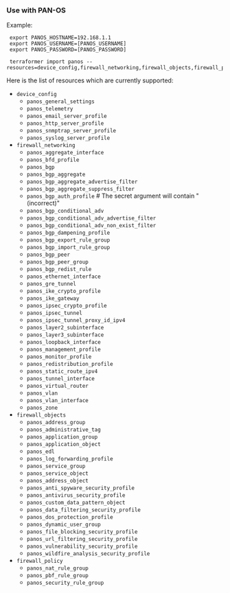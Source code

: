 ### Use with PAN-OS

Example:

```
 export PANOS_HOSTNAME=192.168.1.1
 export PANOS_USERNAME=[PANOS_USERNAME]
 export PANOS_PASSWORD=[PANOS_PASSWORD]

 terraformer import panos --resources=device_config,firewall_networking,firewall_objects,firewall_policy
```
Here is the list of resources which are currently supported:

*   `device_config`
    * `panos_general_settings`
    * `panos_telemetry` 
    * `panos_email_server_profile`
    * `panos_http_server_profile`
    * `panos_snmptrap_server_profile`
    * `panos_syslog_server_profile`
*   `firewall_networking`
    * `panos_aggregate_interface`
    * `panos_bfd_profile`
    * `panos_bgp`
    * `panos_bgp_aggregate`
    * `panos_bgp_aggregate_advertise_filter`
    * `panos_bgp_aggregate_suppress_filter`
    * `panos_bgp_auth_profile` # The secret argument will contain "(incorrect)"
    * `panos_bgp_conditional_adv`
    * `panos_bgp_conditional_adv_advertise_filter`
    * `panos_bgp_conditional_adv_non_exist_filter`
    * `panos_bgp_dampening_profile`
    * `panos_bgp_export_rule_group`
    * `panos_bgp_import_rule_group`
    * `panos_bgp_peer`
    * `panos_bgp_peer_group`
    * `panos_bgp_redist_rule`
    * `panos_ethernet_interface`
    * `panos_gre_tunnel`
    * `panos_ike_crypto_profile`
    * `panos_ike_gateway`
    * `panos_ipsec_crypto_profile`
    * `panos_ipsec_tunnel`
    * `panos_ipsec_tunnel_proxy_id_ipv4`
    * `panos_layer2_subinterface`
    * `panos_layer3_subinterface`
    * `panos_loopback_interface`
    * `panos_management_profile`
    * `panos_monitor_profile`
    * `panos_redistribution_profile`
    * `panos_static_route_ipv4`
    * `panos_tunnel_interface`
    * `panos_virtual_router`
    * `panos_vlan`
    * `panos_vlan_interface`
    * `panos_zone`
*   `firewall_objects`
    * `panos_address_group`
    * `panos_administrative_tag`
    * `panos_application_group`
    * `panos_application_object`
    * `panos_edl`
    * `panos_log_forwarding_profile`
    * `panos_service_group`
    * `panos_service_object`
    * `panos_address_object`
    * `panos_anti_spyware_security_profile`
    * `panos_antivirus_security_profile`
    * `panos_custom_data_pattern_object`
    * `panos_data_filtering_security_profile`
    * `panos_dos_protection_profile`
    * `panos_dynamic_user_group`
    * `panos_file_blocking_security_profile`
    * `panos_url_filtering_security_profile`
    * `panos_vulnerability_security_profile`
    * `panos_wildfire_analysis_security_profile`
*   `firewall_policy`
    * `panos_nat_rule_group`
    * `panos_pbf_rule_group`
    * `panos_security_rule_group`
